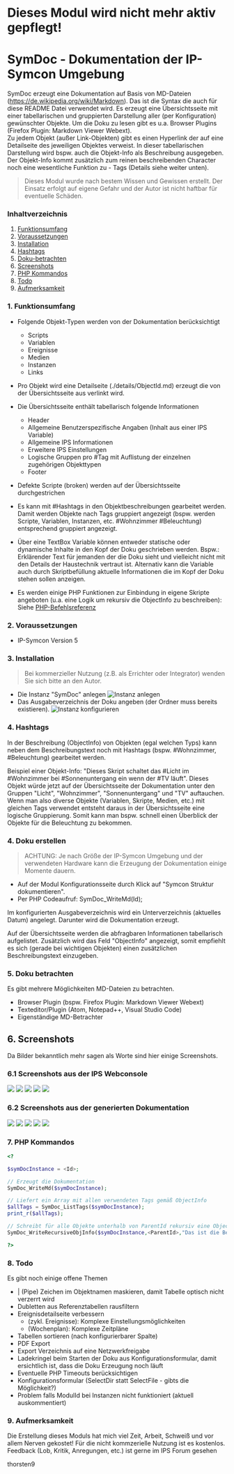 # Dieses Modul wird nicht mehr aktiv gepflegt!

# SymDoc - Dokumentation der IP-Symcon Umgebung
SymDoc erzeugt eine Dokumentation auf Basis von MD-Dateien (https://de.wikipedia.org/wiki/Markdown). Das ist die Syntax die auch für diese README Datei verwendet wird.
Es erzeugt eine Übersichtsseite mit einer tabellarischen und gruppierten Darstellung aller (per Konfiguration) gewünschter
Objekte. Um die Doku zu lesen gibt es u.a. Browser Plugins (Firefox Plugin: Markdown Viewer Webext).   
Zu jedem Objekt (außer Link-Objekten) gibt es einen Hyperlink der auf eine Detailseite des jeweiligen Objektes verweist.
In dieser tabellarischen Darstellung wird bspw. auch die Objekt-Info als Beschreibung ausgegeben.
Der Objekt-Info kommt zusätzlich zum reinen beschreibenden Character noch eine wesentliche Funktion zu - Tags (Details siehe weiter unten).

> Dieses Modul wurde nach bestem Wissen und Gewissen erstellt. Der Einsatz erfolgt auf eigene Gefahr und der Autor ist nicht haftbar für eventuelle Schäden.

### Inhaltverzeichnis

1. [Funktionsumfang](#1-funktionsumfang)
2. [Voraussetzungen](#2-voraussetzungen)
3. [Installation](#3-installation)
4. [Hashtags](#4-hashtags)
5. [Doku-betrachten](#5-doku-betrachten)
6. [Screenshots](#6-screenshots)
7. [PHP Kommandos](#7-php-kommandos)
8. [Todo](#8-todo)
9. [Aufmerksamkeit](#9-aufmerksamkeit)


### 1. Funktionsumfang
* Folgende Objekt-Typen werden von der Dokumentation berücksichtigt
    * Scripts
    * Variablen
    * Ereignisse
    * Medien
    * Instanzen
    * Links

* Pro Objekt wird eine Detailseite (./details/ObjectId.md) erzeugt die von der Übersichtsseite aus verlinkt wird.
* Die Übersichtsseite enthält tabellarisch folgende Informationen
    * Header
    * Allgemeine Benutzerspezifische Angaben (Inhalt aus einer IPS Variable)
    * Allgemeine IPS Informationen
    * Erweitere IPS Einstellungen
    * Logische Gruppen pro #Tag mit Auflistung der einzelnen zugehörigen Objekttypen
    * Footer
* Defekte Scripte (broken) werden auf der Übersichtsseite durchgestrichen
* Es kann mit #Hashtags in den Objektbeschreibungen gearbeitet werden. Damit werden Objekte nach Tags gruppiert angezeigt (bspw. werden Scripte, Variablen, Instanzen, etc. #Wohnzimmer #Beleuchtung) entsprechend gruppiert angezeigt.
* Über eine TextBox Variable können entweder statische oder dynamische Inhalte in den Kopf der Doku geschrieben werden. Bspw.: Erklärender Text für jemanden der die Doku sieht und vielleicht nicht mit den Details der Haustechnik vertraut ist. Alternativ kann die Variable auch durch Skriptbefüllung aktuelle Informationen die im Kopf der Doku stehen sollen anzeigen.
* Es werden einige PHP Funktionen zur Einbindung in eigene Skripte angeboten (u.a. eine Logik um rekursiv die ObjectInfo zu beschreiben): Siehe [PHP-Befehlsreferenz](#7-php-befehlsreferenz)


### 2. Voraussetzungen
* IP-Symcon Version 5

### 3. Installation

> Bei kommerzieller Nutzung (z.B. als Errichter oder Integrator) wenden Sie sich bitte an den Autor.

* Die Instanz "SymDoc" anlegen
![Instanz anlegen](./imgs/symdocAddInstance.png)
* Das Ausgabeverzeichnis der Doku angeben (der Ordner muss bereits existieren).
![Instanz konfigurieren](./imgs/symdocConfiguration.png)

### 4. Hashtags
In der Beschreibung (ObjectInfo) von Objekten (egal welchen Typs) kann neben dem Beschreibungstext noch mit Hashtags (bspw. #Wohnzimmer, #Beleuchtung) gearbeitet werden.

Beispiel einer Objekt-Info: "Dieses Skript schaltet das #Licht im #Wohnzimmer bei #Sonnenuntergang ein wenn der #TV läuft".
Dieses Objekt würde jetzt auf der Übersichtsseite der Dokumentation unter den Gruppen "Licht", "Wohnzimmer", "Sonnenuntergang" und "TV" auftauchen.
Wenn man also diverse Objekte (Variablen, Skripte, Medien, etc.) mit gleichen Tags verwendet entsteht daraus in der Übersichtsseite eine logische Gruppierung. Somit kann man bspw. schnell einen Überblick der Objekte für die Beleuchtung zu bekommen.

### 4. Doku erstellen
> ACHTUNG: Je nach Größe der IP-Symcon Umgebung und der verwendeten Hardware kann die Erzeugung der Dokumentation einige Momente dauern.
* Auf der Modul Konfigurationsseite durch Klick auf "Symcon Struktur dokumentieren".
* Per PHP Codeaufruf: SymDoc_WriteMd(Id);    

Im konfigurierten Ausgabeverzeichnis wird ein Unterverzeichnis (aktuelles Datum) angelegt. Darunter wird die Dokumentation erzeugt.

Auf der Übersichtsseite werden die abfragbaren Informationen tabellarisch aufgelistet. Zusätzlich wird das Feld "ObjectInfo" angezeigt, somit empfiehlt es sich (gerade bei wichtigen Objekten) einen zusätzlichen Beschreibungstext einzugeben.

### 5. Doku betrachten
Es gibt mehrere Möglichkeiten MD-Dateien zu betrachten.
* Browser Plugin (bspw. Firefox Plugin: Markdown Viewer Webext)
* Texteditor/Plugin (Atom, Notepad++, Visual Studio Code)
* Eigenständige MD-Betrachter

## 6. Screenshots
Da Bilder bekanntlich mehr sagen als Worte sind hier einige Screenshots.

### 6.1 Screenshots aus der IPS Webconsole
![](./imgs/objectTreeOverview.png)
![](./imgs/addEventWithConditions.png)
![](./imgs/addScriptBroken.png)
![](./imgs/addScriptWorking.png)
![](./imgs/addVarLogged.png)

### 6.2 Screenshots aus der generierten Dokumentation
![](./imgs/symdocOverviewHeader.png)
![](./imgs/symdocOverviewTocContent.png)
![](./imgs/symdocScript.png)
![](./imgs/symdocEvent.png)
![](./imgs/symdocOverviewUntagged.png)


### 7. PHP Kommandos

```php
<?

$symDocInstance = <Id>;

// Erzeugt die Dokumentation
SymDoc_WriteMd($symDocInstance);

// Liefert ein Array mit allen verwendeten Tags gemäß ObjectInfo
$allTags = SymDoc_ListTags($symDocInstance);
print_r($allTags);

// Schreibt für alle Objekte unterhalb von ParentId rekursiv eine ObjectInfo und hängt diese an eine bestehende ObjectInfo an.
SymDoc_WriteRecursiveObjInfo($symDocInstance,<ParentId>,"Das ist die Beschreibung. #Tag1 #Tag2", true);

?>
```

### 8. Todo
Es gibt noch einige offene Themen
* | (Pipe) Zeichen im Objektnamen maskieren, damit Tabelle optisch nicht verzerrt wird
* Dubletten aus Referenztabellen rausfiltern
* Ereignisdetailseite verbessern
    * (zykl. Ereignisse): Komplexe Einstellungsmöglichkeiten
    * (Wochenplan): Komplexe Zeitpläne
* Tabellen sortieren (nach konfigurierbarer Spalte)
* PDF Export
* Export Verzeichnis auf eine Netzwerkfreigabe
* Ladekringel beim Starten der Doku aus Konfigurationsformular, damit ersichtlich ist, dass die Doku Erzeugung noch läuft
* Eventuelle PHP Timeouts berücksichtigen
* Konfigurationsformular (SelectDir statt SelectFile - gibts die Möglichkeit?)
* Problem falls ModulId bei Instanzen nicht funktioniert (aktuell auskommentiert)


### 9. Aufmerksamkeit
Die Erstellung dieses Moduls hat mich viel Zeit, Arbeit, Schweiß und vor allem Nerven gekostet!
Für die nicht kommzerielle Nutzung ist es kostenlos. Feedback (Lob, Kritik, Anregungen, etc.) ist gerne im IPS Forum gesehen

thorsten9
